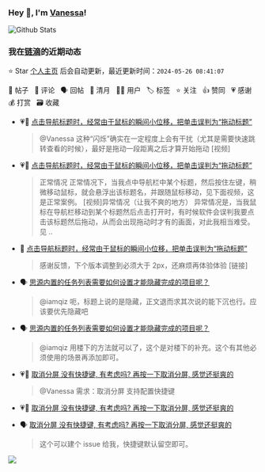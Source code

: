 ### Hey 👋, I'm [Vanessa](http://vanessa.b3log.org/)!

![Github Stats](https://github-readme-stats.vercel.app/api?username=Vanessa219&show_icons=true)

<!--events start -->

### 我在[链滴](https://ld246.com)的近期动态

⭐️ Star [个人主页](https://github.com/Vanessa219/Vanessa219) 后会自动更新，最近更新时间：`2024-05-26 08:41:07`

📝 帖子 &nbsp; 💬 评论 &nbsp; 🗣 回帖 &nbsp; 🌙 清月 &nbsp; 👨‍💻 用户 &nbsp; 🏷️ 标签 &nbsp; ⭐️ 关注 &nbsp; 👍 赞同 &nbsp; 💗 感谢 &nbsp; 💰 打赏 &nbsp; 🗃 收藏

* 💗💬 [点击导航标题时，经常由于鼠标的瞬间小位移，把单击误判为“拖动标题”](https://ld246.com/article/1716123247390/comment/1716124823550#comments)

  > @Vanessa 这种“闪烁”确实在一定程度上会有干扰（尤其是需要快速跳转查看的时候），最好是拖动一段距离之后才算开始拖动 [视频]
* 💗📝 [点击导航标题时，经常由于鼠标的瞬间小位移，把单击误判为“拖动标题”](https://ld246.com/article/1716123247390)

  > 正常情况 正常情况下，当我点中导航栏中某个标题，然后按住左键，稍微移动鼠标，就会悬浮出该标题名，并跟随鼠标移动，见下面视频，这是正常案例。 [视频]异常情况（让我不爽的地方） 异常情况是，当我鼠标在导航栏移动到某个标题然后点击打开时，有时候软件会误判我要点击该标题然后拖动，从而会出现拖动时才有的画面，对此我相当难受。见 ..
* 💬 [点击导航标题时，经常由于鼠标的瞬间小位移，把单击误判为“拖动标题”](https://ld246.com/article/1716123247390/comment/1716629325031#comments)

  > 感谢反馈，下个版本调整到必须大于 2px，还麻烦再体验体验 [链接]
* 🗣 [思源内置的任务列表需要如何设置才能隐藏完成的项目呢？](https://ld246.com/article/1715925779037/comment/1716207765320#comments)

  > @iamqiz 呃，标题上说的是隐藏，正文退而求其次说的能下沉也行。应该要优先隐藏吧
* 🗣 [思源内置的任务列表需要如何设置才能隐藏完成的项目呢？](https://ld246.com/article/1715925779037/comment/1716207765320#comments)

  > @iamqiz 用楼下的方法就可以了，这个是对楼下的补充。这个有其他必须使用的场景再添加即可。
* 💗💬 [取消分屏 没有快捷键, 有考虑吗? 再按一下取消分屏, 感觉还挺爽的](https://ld246.com/article/1716377418152/comment/1716396595654#comments)

  > @Vanessa 需求：取消分屏 支持配置快捷键
* 💗📝 [取消分屏 没有快捷键, 有考虑吗? 再按一下取消分屏, 感觉还挺爽的](https://ld246.com/article/1716377418152)

  > 
* 🗣 [取消分屏 没有快捷键, 有考虑吗? 再按一下取消分屏, 感觉还挺爽的](https://ld246.com/article/1716377418152/comment/1716396595654#comments)

  > 这个可以建个 issue 给我，快捷键默认留空即可。


<!--events end -->

<a title="Hits" target="_blank" href="https://github.com/Vanessa219/Vanessa219"><img src="https://hits.b3log.org/Vanessa219/Vanessa219.svg"></a>
